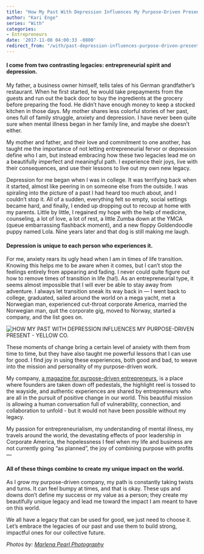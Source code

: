 ```yaml
---
title: "How My Past With Depression Influences My Purpose-Driven Present"
author: "Kari Enge"
series: "With"
categories:
- Entrepreneurs
date: '2017-11-08 04:00:33 -0800'
redirect_from: "/with/past-depression-influences-purpose-driven-present/"
---
```


#### I come from two contrasting legacies: entrepreneurial spirit and depression.

My father, a business owner himself, tells tales of his German grandfather’s restaurant. When he first started, he would take prepayments from the guests and run out the back door to buy the ingredients at the grocery before preparing the food. He didn’t have enough money to keep a stocked kitchen in those days. My mother shares less colorful stories of her past, ones full of family struggle, anxiety and depression. I have never been quite sure when mental illness began in her family line, and maybe she doesn’t either.

My mother and father, and their love and commitment to one another, has taught me the importance of not letting entrepreneurial fervor or depression define who I am, but instead embracing how these two legacies lead me on a beautifully imperfect and meaningful path. I experience their joys, live with their consequences, and use their lessons to live out my own new legacy.

Depression for me began when I was in college. It was terrifying back when it started, almost like peering in on someone else from the outside. I was spiraling into the picture of a past I had heard too much about, and I couldn’t stop it. All of a sudden, everything felt so empty, social settings became hard, and finally, I ended up dropping out to recoup at home with my parents. Little by little, I regained my hope with the help of medicine, counseling, a lot of love, a lot of rest, a little Zumba down at the YMCA (queue embarrassing flashback moment), and a new floppy Goldendoodle puppy named Lola. Nine years later and that dog is still making me laugh.

#### Depression is unique to each person who experiences it.

For me, anxiety rears its ugly head when I am in times of life transition. Knowing this helps me to be aware when it comes, but I can’t stop the feelings entirely from appearing and fading. I never could quite figure out how to remove times of transition in life (ha!). As an entrepreneurial type, it seems almost impossible that I will ever be able to stay away from adventure. I always let transition sneak its way back in — I went back to college, graduated, sailed around the world on a mega yacht, met a Norwegian man, experienced cut-throat corporate America, married the Norwegian man, quit the corporate gig, moved to Norway, started a company, and the list goes on.

![HOW MY PAST WITH DEPRESSION INFLUENCES MY PURPOSE-DRIVEN PRESENT - YELLOW CO.](https://yellow-blog-images.imgix.net/2017/11/IMG_3853.jpg)

These moments of change bring a certain level of anxiety with them from time to time, but they have also taught me powerful lessons that I can use for good. I find joy in using these experiences, both good and bad, to weave into the mission and personality of my purpose-driven work.

My company, [a magazine for purpose-driven entrepreneurs](https://rankandfilemag.com/), is a place where founders are taken down off pedestals, the highlight reel is tossed to the wayside, and authentic experiences are shared by entrepreneurs who are all in the pursuit of positive change in our world. This beautiful mission is allowing a human conversation full of vulnerability, connection, and collaboration to unfold - but it would not have been possible without my legacy.

My passion for entrepreneurialism, my understanding of mental illness, my travels around the world, the devastating effects of poor leadership in Corporate America, the hopelessness I feel when my life and business are not currently going “as planned”, the joy of combining purpose with profits —

#### All of these things combine to create my unique impact on the world.

As I grow my purpose-driven company, my path is constantly taking twists and turns. It can feel bumpy at times, and that is okay. These ups and downs don’t define my success or my value as a person; they create my beautifully unique legacy and lead me toward the impact I am meant to have on this world.

We all have a legacy that can be used for good, we just need to choose it. Let’s embrace the legacies of our past and use them to build strong, impactful ones for our collective future.

_Photos by: [Marlena Pearl Photography](https://www.marlenapearlphotography.com/)_
